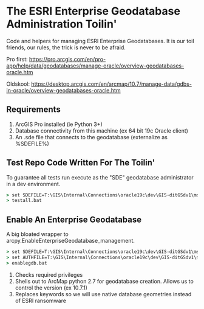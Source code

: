 # The ESRI Enterprise Geodatabase Administration Toilin'

Code and helpers for managing ESRI Enterprise Geodatabases.  It is our toil
friends, our rules, the trick is never to be afraid.

Pro first:
https://pro.arcgis.com/en/pro-app/help/data/geodatabases/manage-oracle/overview-geodatabases-oracle.htm

Oldskool:
https://desktop.arcgis.com/en/arcmap/10.7/manage-data/gdbs-in-oracle/overview-geodatabases-oracle.htm

## Requirements

1. ArcGIS Pro installed (ie Python 3+)
2. Database connectivity from this machine (ex 64 bit 19c Oracle client)
3. An .sde file that connects to the geodatabase (externalize as %SDEFILE%)


## Test Repo Code Written For The Toilin'

To guarantee all tests run execute as the "SDE" geodatabase administrator in a 
dev environment.

```bat
> set SDEFILE=T:\GIS\Internal\Connections\oracle19c\dev\GIS-ditGSdv1\mschell_private\SDE.sde
> testall.bat
```

## Enable An Enterprise Geodatabase

A big bloated wrapper to arcpy.EnableEnterpriseGeodatabase_management. 

```bat
> set SDEFILE=T:\GIS\Internal\Connections\oracle19c\dev\GIS-ditGSdv1\mschell_private\mschell.sde
> set AUTHFILE=T:\GIS\Internal\Connections\oracle19c\dev\GIS-ditGSdv1\mschell_private\keycodes
> enablegdb.bat
```

1. Checks required privileges
2. Shells out to ArcMap python 2.7 for geodatabase creation.  Allows us to control the version (ex 10.7.1)
3. Replaces keywords so we will use native database geometries instead of ESRI ransomware 

